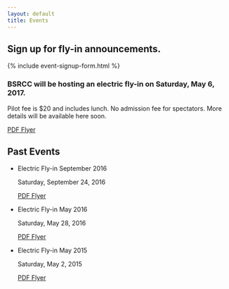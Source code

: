 ```yaml
---
layout: default
title: Events
---
```

## Sign up for fly-in announcements.

{% include event-signup-form.html %}

### BSRCC will be hosting an electric fly-in on Saturday, May 6, 2017.

Pilot fee is $20 and includes lunch. No admission fee for spectators. More
details will be available here soon.

[PDF Flyer](/events/bsrcc-electric-fly-in-2017-05.pdf)

## Past Events

- Electric Fly-in September 2016

    Saturday, September 24, 2016

    [PDF Flyer](/events/bsrcc-electric-fly-in-2016-08.pdf)

- Electric Fly-in May 2016

    Saturday, May 28, 2016

    [PDF Flyer](/events/bsrcc-electric-fly-in-2016.pdf)

- Electric Fly-in May 2015

    Saturday, May 2, 2015

    [PDF Flyer](/events/bsrcc-electric-fly-in-2015.pdf)
